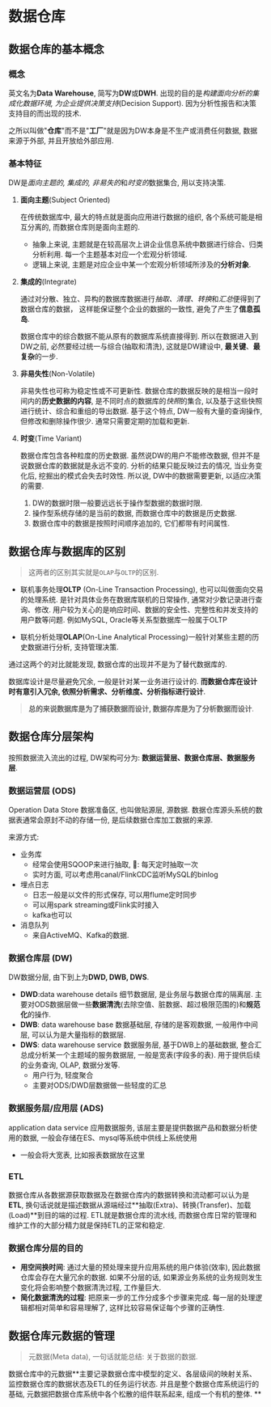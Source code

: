 # 数据仓库


<!--more-->

## 数据仓库的基本概念

### 概念

英文名为**Data Warehouse**, 简写为**DW**或**DWH**. 出现的目的是*构建面向分析的集成化数据环境, 为企业提供决策支持*(Decision Support). 因为分析性报告和决策支持目的而出现的技术. 

之所以叫做"**仓库**"而不是"**工厂**"就是因为DW本身是不生产或消费任何数据, 数据来源于外部, 并且开放给外部应用. 

### 基本特征

DW是*面向主题的, 集成的, 非易失的*和*时变的*数据集合, 用以支持决策. 

1. **面向主题**(Subject Oriented)

    在传统数据库中, 最大的特点就是面向应用进行数据的组织, 各个系统可能是相互分离的, 而数据仓库则是面向主题的. 

    * 抽象上来说, 主题就是在较高层次上讲企业信息系统中数据进行综合、归类分析利用. 每一个主题基本对应一个宏观分析领域. 
    * 逻辑上来说, 主题是对应企业中某一个宏观分析领域所涉及的**分析对象**. 

2. **集成的**(Integrate)

    通过对分散、独立、异构的数据库数据进行*抽取、清理、转换*和*汇总*便得到了数据仓库的数据， 这样能保证整个企业的数据的一致性, 避免了产生了**信息孤岛**. 

    数据仓库中的综合数据不能从原有的数据库系统直接得到. 所以在数据进入到DW之前, 必然要经过统一与综合(抽取和清洗), 这就是DW建设中, **最关键**、**最复杂**的一步. 

3. **非易失性**(Non-Volatile)

    非易失性也可称为稳定性或不可更新性. 数据仓库的数据反映的是相当一段时间内的**历史数据的内容**, 是不同时点的数据库的*快照*的集合, 以及基于这些快照进行统计、综合和重组的导出数据. 基于这个特点, DW一般有大量的查询操作, 但修改和删除操作很少. 通常只需要定期的加载和更新. 

4. **时变**(Time Variant)

    数据仓库包含各种粒度的历史数据. 虽然说DW的用户不能修改数据, 但并不是说数据仓库的数据就是永远不变的. 分析的结果只能反映过去的情况, 当业务变化后, 挖掘出的模式会失去时效性. 所以说, DW中的数据需要更新, 以适应决策的需要. 

    1. DW的数据时限一般要远远长于操作型数据的数据时限. 
    2. 操作型系统存储的是当前的数据, 而数据仓库中的数据是历史数据. 
    3. 数据仓库中的数据是按照时间顺序追加的, 它们都带有时间属性. 



## 数据仓库与数据库的区别

>  这两者的区别其实就是`OLAP`与`OLTP`的区别. 



* 联机事务处理**OLTP** (On-Line Transaction Processing), 也可以叫做面向交易的处理系统. 是针对具体业务在数据库联机的日常操作, 通常对少数记录进行查询、修改. 用户较为关心的是响应时间、数据的安全性、完整性和并发支持的用户数等问题. 例如MySQL, Oracle等关系型数据库一般属于OLTP

* 联机分析处理**OLAP**(On-Line Analytical Processing)一般针对某些主题的历史数据进行分析, 支持管理决策. 



通过这两个的对比就能发现, 数据仓库的出现并不是为了替代数据库的. 

数据库设计是尽量避免冗余, 一般是针对某一业务进行设计的. **而数据仓库在设计时有意引入冗余, 依照分析需求、分析维度、分析指标进行设计**. 

> **总的来说数据库是为了捕获数据而设计, 数据存库是为了分析数据而设计**. 



## 数据仓库分层架构

按照数据流入流出的过程, DW架构可分为: **数据运营层、数据仓库层、数据服务层**.



### 数据运营层 (ODS)

Operation Data Store 数据准备区, 也叫做贴源层, 源数据. 数据仓库源头系统的数据表通常会原封不动的存储一份, 是后续数据仓库加工数据的来源. 

来源方式: 

* 业务库
    * 经常会使用SQOOP来进行抽取, 🌰: 每天定时抽取一次
    * 实时方面, 可以考虑用canal/FlinkCDC监听MySQL的binlog
* 埋点日志
    * 日志一般是以文件的形式保存, 可以用flume定时同步
    * 可以用spark streaming或Flink实时接入
    * kafka也可以
* 消息队列
    * 来自ActiveMQ、Kafka的数据.



### 数据仓库层 (DW)

DW数据分层, 由下到上为**DWD, DWB, DWS**. 

* **DWD**:data warehouse details 细节数据层, 是业务层与数据仓库的隔离层. 主要对ODS数据层做一些**数据清洗**(去除空值、脏数据、超过极限范围的)和**规范化**的操作. 
* **DWB**: data warehouse base 数据基础层, 存储的是客观数据, 一般用作中间层, 可以认为是大量指标的数据层. 
* **DWS**: data warehouse service 数据服务层, 基于DWB上的基础数据, 整合汇总成分析某一个主题域的服务数据层, 一般是宽表(字段多的表). 用于提供后续的业务查询, OLAP, 数据分发等. 
    * 用户行为, 轻度聚合
    * 主要对ODS/DWD层数据做一些轻度的汇总



### 数据服务层/应用层 (ADS)

application data service 应用数据服务, 该层主要是提供数据产品和数据分析使用的数据, 一般会存储在ES、mysql等系统中供线上系统使用

* 一般会将大宽表, 比如报表数据放在这里



### ETL

数据仓库从各数据源获取数据及在数据仓库内的数据转换和流动都可以认为是**ETL**, 换句话说就是描述数据从源端经过**抽取(Extra)、转换(Transfer)、加载(Load)**到目的端的过程. ETL就是数据仓库的流水线, 而数据仓库日常的管理和维护工作的大部分精力就是保持ETL的正常和稳定. 



### 数据仓库分层的目的

* **用空间换时间**: 通过大量的预处理来提升应用系统的用户体验(效率), 因此数据仓库会存在大量冗余的数据. 如果不分层的话, 如果源业务系统的业务规则发生变化将会影响整个数据清洗过程, 工作量巨大. 
* **简化数据清洗的过程**: 把原来一步的工作分成多个步骤来完成. 每一层的处理逻辑都相对简单和容易理解了, 这样比较容易保证每个步骤的正确性. 



## 数据仓库元数据的管理

> 元数据(Meta data), 一句话就能总结: 关于数据的数据. 

数据仓库中的元数据**主要记录数据仓库中模型的定义、各层级间的映射关系、监控数据仓库的数据状态及ETL的任务运行状态. 并且是整个数据仓库系统运行的基础, 元数据把数据仓库系统中各个松散的组件联系起来, 组成一个有机的整体. **

